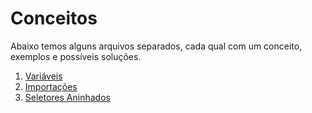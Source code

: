 # Conceitos

Abaixo temos alguns arquivos separados, cada qual com um conceito, exemplos e possíveis soluções.

1. [Variáveis](variables.md)
2. [Importações](imports.md)
3. [Seletores Aninhados](nested-selectors.md)
